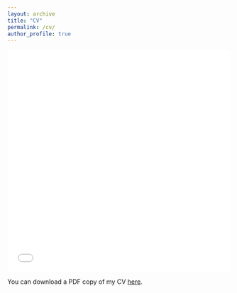 ```yaml
---
layout: archive
title: "CV"
permalink: /cv/
author_profile: true
---
```


<iframe src="/files/pdf/CV_kaiqiong.pdf" width="100%" height="500" frameborder="no" border="0" marginwidth="0" marginheight="0"></iframe>

You can download a PDF copy of my CV [here](/files/pdf/CV_kaiqiong_rm_personal_info.pdf).